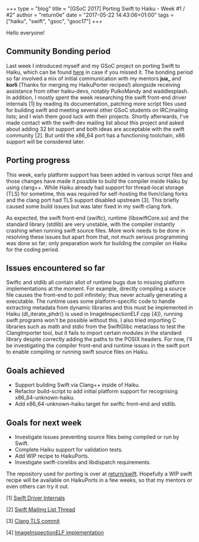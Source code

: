 +++
type = "blog"
title = "[GSoC 2017] Porting Swift to Haiku - Week #1 / #2"
author = "return0e"
date = "2017-05-22 14:43:06+01:00"
tags = ["haiku", "swift", "gsoc", "gsoc17"]
+++

Hello everyone!

## Community Bonding period
Last week I introduced myself and my GSoC project on porting Swift to Haiku, which can be found [here](https://www.haiku-os.org/blog/return0e/2017-05-10_%5Bgsoc_2017%5D_porting_the_swift_programming_language_to_haiku/) in case if you missed it. The bonding period so far involved a mix of initial communication with my mentors **jua_**  and **korli** (Thanks for merging my HaikuPorter recipes!) alongside receiving assistance from other haiku-devs, notably PulkoMandy and waddlesplash. In addition, I mostly spent the week researching the swift front-end driver internals [1] by reading its documentation, patching more script files used for building swift and meeting several other GSoC students on IRC/mailing lists; and I wish them good luck with their projects. Shortly afterwards, I've made contact with the swift-dev mailing list about this project and asked about adding 32 bit support and both ideas are acceptable with the swift community [2]. But until the x86_64 port has a functioning toolchain, x86 support will be considered later.

## Porting progress
This week, early platform support has been added in various script files and those changes have made it possible to build the compiler inside Haiku by using clang++. While Haiku already had support for thread-local storage (TLS) for sometime, this was required for self-hosting the llvm/clang forks and the clang port had TLS support disabled upstream [3]. This briefly caused some build issues but was later fixed in my swift-clang fork. 

As expected, the swift front-end (swiftc), runtime (libswiftCore.so) and the standard library (stdlib) are very unstable, with the compiler instantly crashing when running swift source files. More work needs to be done in resolving these issues but apart from that, not much serious programming was done so far; only preparation work for building the compiler on Haiku for the coding period.

## Issues encountered so far
Swiftc and stdlib all contain allot of runtime bugs due to missing platform implementations at the moment. For example, directly compiling a source file causes the front-end to poll infinitely; thus never actually generating a executable. The runtime uses some platform-specific code to handle extracting metadata from dynamic libraries and this must be implemented in Haiku (dl_iterate_phdr() is used in ImageInspectionELF.cpp [4]), running swift programs won't be possible without this. I also tried importing C libraries such as math and stdio from the SwiftGlibc metaclass to test the ClangImporter tool, but it fails to import certain modules in the standard library despite correctly adding the paths to the POSIX headers. For now, I'll be investigating the compiler front-end and runtime issues in the swift port to enable compiling or running swift source files on Haiku.

## Goals achieved

* Support building Swift via Clang++ inside of Haiku.
* Refactor build-script to add initial platform support for recognising x86_64-unknown-haiku.
* Add x86_64-unknown-haiku target for swiftc front-end and stdlib.

## Goals for next week

* Investigate issues preventing source files being compiled or run by Swift.
* Complete Haiku support for validation tests.
* Add WIP recipe to HaikuPorts.
* Investigate swift-corelibs and libdispatch requirements.

The repository used for porting is over at [return/swift](http://github.com/return/swift). Hopefully a WIP swift recipe will be available on HaikuPorts in a few weeks, so that my mentors or even others can try it out.

[1] [Swift Driver Internals](https://github.com/apple/swift/blob/master/docs/DriverInternals.rst)

[2] [Swift Mailing List Thread](https://lists.swift.org/pipermail/swift-dev/Week-of-Mon-20170508/004568.html)

[3] [Clang TLS commit](https://github.com/llvm-mirror/clang/commit/ef7bceadf4b43c953855013577afac4c2fcb1d62)

[4] [ImageInspectionELF implementation](https://github.com/return/swift/blob/swift-3.1-haiku/stdlib/public/runtime/ImageInspectionELF.cpp#L94)
